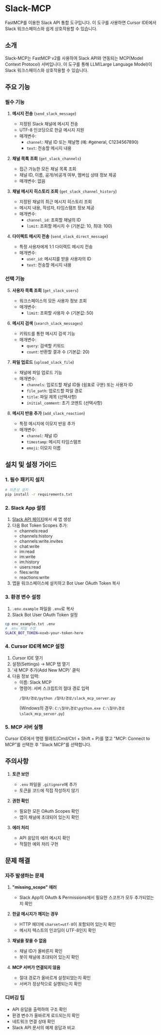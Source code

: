 # Slack-MCP

FastMCP를 이용한 Slack API 통합 도구입니다. 이 도구를 사용하면 Cursor IDE에서 Slack 워크스페이스와 쉽게 상호작용할 수 있습니다.

## 소개

Slack-MCP는 FastMCP v2를 사용하여 Slack API와 연동되는 MCP(Model Context Protocol) 서버입니다. 이 도구를 통해 LLM(Large Language Model)이 Slack 워크스페이스와 상호작용할 수 있습니다.

## 주요 기능

### 필수 기능

1. **메시지 전송** (`send_slack_message`)
   - 지정된 Slack 채널에 메시지 전송
   - UTF-8 인코딩으로 한글 메시지 지원
   - 매개변수:
     - `channel`: 채널 ID 또는 채널명 (예: #general, C1234567890)
     - `text`: 전송할 메시지 내용

2. **채널 목록 조회** (`get_slack_channels`)
   - 접근 가능한 모든 채널 목록 조회
   - 채널 ID, 이름, 공개/비공개 여부, 멤버십 상태 정보 제공
   - 매개변수: 없음

3. **채널 메시지 히스토리 조회** (`get_slack_channel_history`)
   - 지정된 채널의 최근 메시지 히스토리 조회
   - 메시지 내용, 작성자, 타임스탬프 정보 제공
   - 매개변수:
     - `channel_id`: 조회할 채널의 ID
     - `limit`: 조회할 메시지 수 (기본값: 10, 최대: 100)

4. **다이렉트 메시지 전송** (`send_slack_direct_message`)
   - 특정 사용자에게 1:1 다이렉트 메시지 전송
   - 매개변수:
     - `user_id`: 메시지를 받을 사용자의 ID
     - `text`: 전송할 메시지 내용

### 선택 기능

5. **사용자 목록 조회** (`get_slack_users`)
   - 워크스페이스의 모든 사용자 정보 조회
   - 매개변수:
     - `limit`: 조회할 사용자 수 (기본값: 50)

6. **메시지 검색** (`search_slack_messages`)
   - 키워드를 통한 메시지 검색 기능
   - 매개변수:
     - `query`: 검색할 키워드
     - `count`: 반환할 결과 수 (기본값: 20)

7. **파일 업로드** (`upload_slack_file`)
   - 채널에 파일 업로드 기능
   - 매개변수:
     - `channels`: 업로드할 채널 ID들 (쉼표로 구분) 또는 사용자 ID
     - `file_path`: 업로드할 파일 경로
     - `title`: 파일 제목 (선택사항)
     - `initial_comment`: 초기 코멘트 (선택사항)

8. **메시지 반응 추가** (`add_slack_reaction`)
   - 특정 메시지에 이모지 반응 추가
   - 매개변수:
     - `channel`: 채널 ID
     - `timestamp`: 메시지 타임스탬프
     - `emoji`: 이모지 이름

## 설치 및 설정 가이드

### 1. 필수 패키지 설치

```bash
# 의존성 설치
pip install -r requirements.txt
```

### 2. Slack App 설정

1. [Slack API 페이지](https://api.slack.com/apps)에서 새 앱 생성
2. 다음 Bot Token Scopes 추가:
   - channels:read
   - channels:history
   - channels:write.invites
   - chat:write
   - im:read
   - im:write
   - im:history
   - users:read
   - files:write
   - reactions:write
3. 앱을 워크스페이스에 설치하고 Bot User OAuth Token 복사

### 3. 환경 변수 설정

1. `.env.example` 파일을 `.env`로 복사
2. Slack Bot User OAuth Token 설정
```bash
cp env_example.txt .env
# .env 파일 수정
SLACK_BOT_TOKEN=xoxb-your-token-here
```

### 4. Cursor IDE에 MCP 설정

1. Cursor IDE 열기
2. 설정(Settings) → MCP 탭 열기
3. '새 MCP 추가(Add New MCP)' 클릭
4. 다음 정보 입력:
   - 이름: Slack MCP
   - 명령어: 서버 스크립트의 절대 경로 입력
     ```
     /절대/경로/python /절대/경로/slack_mcp_server.py
     ```
     (Windows의 경우: `C:\절대\경로\python.exe C:\절대\경로\slack_mcp_server.py`)

### 5. MCP 서버 실행

Cursor IDE에서 명령 팔레트(Cmd/Ctrl + Shift + P)를 열고 "MCP: Connect to MCP"를 선택한 후 "Slack MCP"를 선택합니다.

## 주의사항

1. **토큰 보안**
   - `.env` 파일을 `.gitignore`에 추가
   - 토큰을 코드에 직접 작성하지 않기

2. **권한 확인**
   - 필요한 모든 OAuth Scopes 확인
   - 앱이 채널에 초대되어 있는지 확인

3. **에러 처리**
   - API 응답의 에러 메시지 확인
   - 적절한 예외 처리 구현

## 문제 해결

### 자주 발생하는 문제

1. **"missing_scope" 에러**
   - Slack App의 OAuth & Permissions에서 필요한 스코프가 모두 추가되었는지 확인

2. **한글 메시지가 깨지는 경우**
   - HTTP 헤더에 `charset=utf-8`이 포함되어 있는지 확인
   - 메시지 텍스트의 인코딩이 UTF-8인지 확인

3. **채널을 찾을 수 없음**
   - 채널 ID가 올바른지 확인
   - 봇이 채널에 초대되어 있는지 확인

4. **MCP 서버가 연결되지 않음**
   - 절대 경로가 올바르게 설정되었는지 확인
   - 서버가 정상적으로 실행되는지 확인

### 디버깅 팁

- API 응답을 출력하여 구조 확인
- 환경 변수가 올바르게 로드되는지 확인
- 네트워크 연결 상태 확인
- Slack API 문서의 예제 응답과 비교 